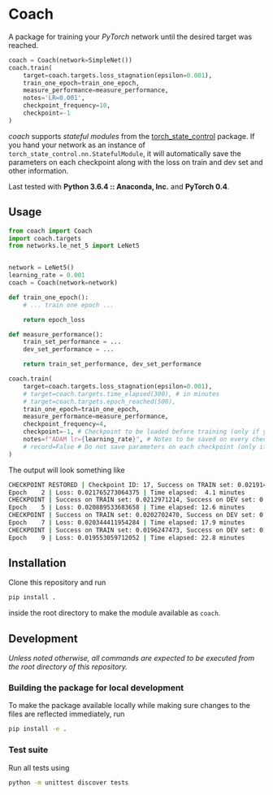 # Coach

A package for training your *PyTorch* network until the desired target was reached.

```py
coach = Coach(network=SimpleNet())
coach.train(
    target=coach.targets.loss_stagnation(epsilon=0.001),
    train_one_epoch=train_one_epoch,
    measure_performance=measure_performance,
    notes='LR=0.001',
    checkpoint_frequency=10,
    checkpoint=-1
)
```

*coach* supports *stateful modules* from the [torch_state_control](https://github.com/the-bass/torch_state_control) package. If you hand your network as an instance of `torch_state_control.nn.StatefulModule`, it will automatically save the parameters on each checkpoint along with the loss on train and dev set and other information.

Last tested with **Python 3.6.4 :: Anaconda, Inc.** and **PyTorch 0.4**.

## Usage

```py
from coach import Coach
import coach.targets
from networks.le_net_5 import LeNet5


network = LeNet5()
learning_rate = 0.001
coach = Coach(network=network)

def train_one_epoch():
    # ... train one epoch ...

    return epoch_loss

def measure_performance():
    train_set_performance = ...
    dev_set_performance = ...

    return train_set_performance, dev_set_performance

coach.train(
    target=coach.targets.loss_stagnation(epsilon=0.001),
    # target=coach.targets.time_elapsed(300), # in minutes
    # target=coach.targets.epoch_reached(500),
    train_one_epoch=train_one_epoch,
    measure_performance=measure_performance,
    checkpoint_frequency=4,
    checkpoint=-1, # Checkpoint to be loaded before training (only if you use a `StatefulModule`)
    notes=f"ADAM lr={learning_rate}", # Notes to be saved on every checkpoint (only if you use a `StatefulModule`)
    # record=False # Do not save parameters on each checkpoint (only if you use a `StatefulModule`)
)
```

The output will look something like

```sh
CHECKPOINT RESTORED | Checkpoint ID: 17, Success on TRAIN set: 0.0219144169, Success on DEV set: 0.0220695678 | 06:04:34, 16.05.2018
Epoch    2 | Loss: 0.021765273064375 | Time elapsed:  4.1 minutes                                                    
CHECKPOINT | Success on TRAIN set: 0.0212971214, Success on DEV set: 0.0214347895 | 07:35:57, 16.05.2018
Epoch    5 | Loss: 0.020889533683658 | Time elapsed: 12.6 minutes                                                    
CHECKPOINT | Success on TRAIN set: 0.0202702470, Success on DEV set: 0.0204370171 | 07:44:33, 16.05.2018
Epoch    7 | Loss: 0.020344411954284 | Time elapsed: 17.9 minutes                                                    
CHECKPOINT | Success on TRAIN set: 0.0196247473, Success on DEV set: 0.0197850894 | 07:49:40, 16.05.2018
Epoch    9 | Loss: 0.019553059712052 | Time elapsed: 22.8 minutes
```

## Installation

Clone this repository and run

```py
pip install .
```

inside the root directory to make the module available as `coach`.

## Development

*Unless noted otherwise, all commands are expected to be executed from the root directory of this repository.*

### Building the package for local development

To make the package available locally while making sure changes to the files are reflected immediately, run

```sh
pip install -e .
```

### Test suite

Run all tests using

```sh
python -m unittest discover tests
```
